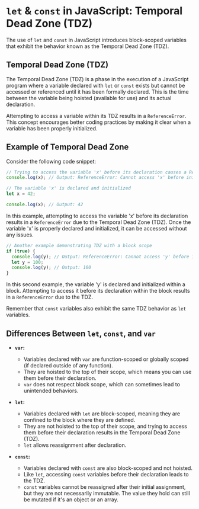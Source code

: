 # `let` & `const` in JavaScript: Temporal Dead Zone (TDZ)

The use of `let` and `const` in JavaScript introduces block-scoped variables that exhibit the behavior known as the Temporal Dead Zone (TDZ).

## Temporal Dead Zone (TDZ)

The Temporal Dead Zone (TDZ) is a phase in the execution of a JavaScript program where a variable declared with `let` or `const` exists but cannot be accessed or referenced until it has been formally declared. This is the time between the variable being hoisted (available for use) and its actual declaration.

Attempting to access a variable within its TDZ results in a `ReferenceError`. This concept encourages better coding practices by making it clear when a variable has been properly initialized.

## Example of Temporal Dead Zone

Consider the following code snippet:

```javascript
// Trying to access the variable 'x' before its declaration causes a ReferenceError
console.log(x); // Output: ReferenceError: Cannot access 'x' before initialization

// The variable 'x' is declared and initialized
let x = 42;

console.log(x); // Output: 42
```

In this example, attempting to access the variable 'x' before its declaration results in a `ReferenceError` due to the Temporal Dead Zone (TDZ). Once the variable 'x' is properly declared and initialized, it can be accessed without any issues.

```javascript
// Another example demonstrating TDZ with a block scope
if (true) {
  console.log(y); // Output: ReferenceError: Cannot access 'y' before initialization
  let y = 100;
  console.log(y); // Output: 100
}
```

In this second example, the variable 'y' is declared and initialized within a block. Attempting to access it before its declaration within the block results in a `ReferenceError` due to the TDZ.

Remember that `const` variables also exhibit the same TDZ behavior as `let` variables.

## Differences Between `let`, `const`, and `var`

- **`var`:**

  - Variables declared with `var` are function-scoped or globally scoped (if declared outside of any function).
  - They are hoisted to the top of their scope, which means you can use them before their declaration.
  - `var` does not respect block scope, which can sometimes lead to unintended behaviors.

- **`let`:**

  - Variables declared with `let` are block-scoped, meaning they are confined to the block where they are defined.
  - They are not hoisted to the top of their scope, and trying to access them before their declaration results in the Temporal Dead Zone (TDZ).
  - `let` allows reassignment after declaration.

- **`const`:**
  - Variables declared with `const` are also block-scoped and not hoisted.
  - Like `let`, accessing `const` variables before their declaration leads to the TDZ.
  - `const` variables cannot be reassigned after their initial assignment, but they are not necessarily immutable. The value they hold can still be mutated if it's an object or an array.

```

```
